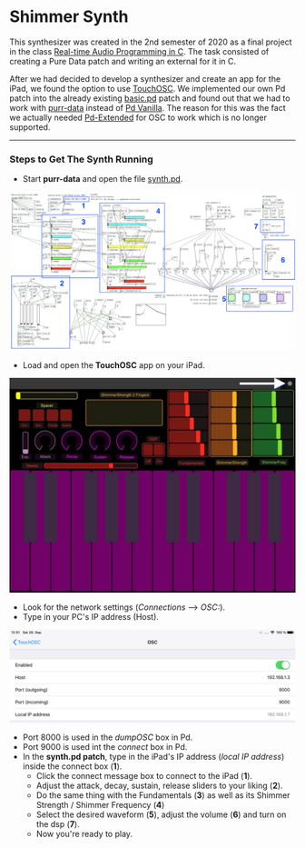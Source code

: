 # Shimmer Synth

This synthesizer was created in the 2nd semester of 2020 as a final project in the class [Real-time Audio Programming in C](https://github.com/audio-communication-group/real-time-audio-programming-in-C_SoSe2020.git). The task consisted of creating a Pure Data patch and writing an external for it in C. 

After we had decided to develop a synthesizer and create an app for the iPad, we found the option to use [TouchOSC](https://hexler.net/docs/touchosc-getting-started). 
We implemented our own Pd patch into the already existing [basic.pd](https://hexler.net/pub/touchosc/basic.pd) patch and found out that we had to work with [purr-data](https://agraef.github.io/purr-data/) instead of [Pd Vanilla](http://puredata.info/downloads/pure-data). The reason for this was the fact we actually needed [Pd-Extended](http://puredata.info/downloads/pd-extended) for OSC to work which is no longer supported.

***

### Steps to Get The Synth Running

- Start **purr-data** and open the file [synth.pd](https://github.com/thomaschhh/RTAP-Synthesizer/blob/master/PureData/Synth.pd).

![Entire Pd Patch](https://github.com/thomaschhh/RTAP-Synthesizer/blob/master/Images/pd_patch.png?raw=true)

- Load and open the **TouchOSC** app on your iPad.

![Entire Pd Patch](https://github.com/thomaschhh/RTAP-Synthesizer/blob/master/Images/osc_layout.jpg?raw=true)

- Look for the network settings (*Connections* --> *OSC:<HOST IP>*).
- Type in your PC's IP address (Host).
    
![Entire Pd Patch](https://github.com/thomaschhh/RTAP-Synthesizer/blob/master/Images/osc_connections.jpg?raw=true)

- Port 8000 is used in the *dumpOSC* box in Pd. 
- Port 9000 is used int the *connect* box in Pd.
- In the **synth.pd patch**, type in the iPad's IP address (*local IP address*) inside the connect box (**1**).
    - Click the connect message box to connect to the iPad (**1**).
    - Adjust the attack, decay, sustain, release sliders to your liking (**2**).
    - Do the same thing with the Fundamentals (**3**) as well as its Shimmer Strength / Shimmer Frequency (**4**) 
    - Select the desired waveform (**5**), adjust the volume (**6**) and turn on the dsp (**7**). 
    - Now you're ready to play. 
